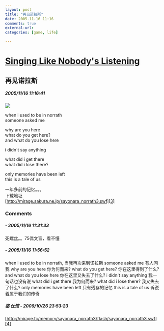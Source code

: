 ```yaml
---
layout: post
title: "再见诺拉斯"
date: 2005-11-16 11:16
comments: true
external-url: 
categories: [game, life]

---
```



# [Singing Like Nobody's Listening][1]

   [1]: index.html

## 再见诺拉斯

##### 2005/11/16 11:16:41

![][2]

   [2]: http://static.flickr.com/25/63030110_36270956dc_o.jpg

when i used to be in norrath  
someone asked me 

why are you here   
what do you get here?   
and what do you lose here 

i didn't say anything 

what did i get there   
what did i lose there? 

only memories have been left   
this is a tale of us 

一年多前的记忆。。。  
下载地址  
[http://mirage.sakura.ne.jp/sayonara_norrath3.swf][3]

   [3]: http://mirage.sakura.ne.jp/sayonara_norrath3.swf

### Comments

#####  - 2005/11/16 11:31:33

死螺丝。。75偶文盲，看不懂

#####  - 2005/11/16 11:56:52

when i used to be in norrath, 当我再次来到诺拉斯
someone asked me 有人问我
why are you here 你为何而来?
what do you get here? 你在这里得到了什么?
and what do you lose here 你在这里又失去了什么?
i didn't say anything 我一句话也没有说
what did i get there 我为何而来?
what did i lose there? 我又失去了什么?
only memories have been left 只有残存的记忆
this is a tale of us 诉说着属于我们的传奇

##### 骆 仕恺 - 2009/10/26 23:53:23

[http://mirage.tc/memory/sayonara_norrath3/flash/sayonara_norrath3.swf][4]

   [4]: http://mirage.tc/memory/sayonara_norrath3/flash/sayonara_norrath3.swf
